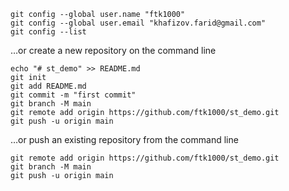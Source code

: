     git config --global user.name "ftk1000"
    git config --global user.email "khafizov.farid@gmail.com"
    git config --list



…or create a new repository on the command line

    echo "# st_demo" >> README.md
    git init
    git add README.md
    git commit -m "first commit"
    git branch -M main
    git remote add origin https://github.com/ftk1000/st_demo.git
    git push -u origin main

…or push an existing repository from the command line

    git remote add origin https://github.com/ftk1000/st_demo.git
    git branch -M main
    git push -u origin main

